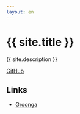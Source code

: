 ```yaml
---
layout: en
---
```

<div class="jumbotron">
  <h1>{{ site.title }}</h1>
  <p>{{ site.description }}</p>
  <p>
    <a href="https://github.com/pgroonga/pgroonga" class="btn btn-primary btn-lg" role="button">GitHub</a>
  </p>
</div>

## Links

* [Groonga](http://groonga.org/)

